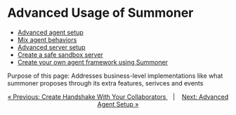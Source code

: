 # Advanced Usage of Summoner

- [Advanced agent setup](agent_setup.md)
- [Mix agent behaviors](merge.md)
- [Advanced server setup](server_setup.md)
- [Create a safe sandbox server](sandbox.md)
- [Create your own agent framework using Summoner](agent_framework.md)


Purpose of this page: Addresses business-level implementations like what summoner proposes through its extra features, serivces and events

<p align="center">
  <a href="../howtos/proto/handshakes.md">&laquo; Previous: Create Handshake With Your Collaborators </a> &nbsp;&nbsp;&nbsp;|&nbsp;&nbsp;&nbsp; <a href="agent_setup.md">Next: Advanced Agent Setup &raquo;</a>
</p>